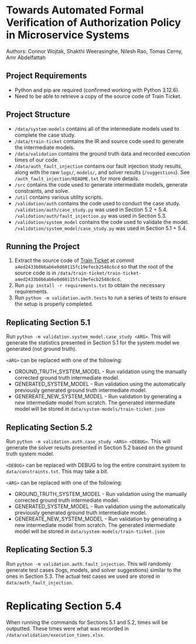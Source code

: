 # Towards Automated Formal Verification of Authorization Policy in Microservice Systems
Authors: Connor Wojtak, Shakthi Weerasinghe, Nilesh Rao, Tomas Cerny, Amr Abdelfattah

## Project Requirements
* Python and pip are required (confirmed working with Python 3.12.6).
* Need to be able to retrieve a copy of the source code of Train Ticket.

## Project Structure
- `/data/system-models` contains all of the intermediate models used to complete the case study.
- `/data/train-ticket` contains the IR and source code used to generate the intermediate models.
- `/data/validation` contains the ground truth data and recorded execution times of our code.
- `/data/auth_fault_injection` contains our fault injection study results, along with the raw `logs/`, `models/`, 
and solver results (`/suggestions`). See `/auth_fault_injection/README.txt` for more details.
- `/src` contains the code used to generate intermediate models, generate constraints, and solve.
- `/util` contains various utility scripts.
- `/validation/auth` contains the code used to conduct the case study. `/validation/auth/case_study.py` was used in Section 5.2 + 5.4. 
`/validation/auth/fault_injection.py` was used in Section 5.3.
- `/validation/system_model` contains the code used to validate the model. `/validation/system_model/case_study.py` was used in Section 5.1 + 5.4.

## Running the Project
1. Extract the source code of 
[Train Ticket](https://github.com/FudanSELab/train-ticket/tree/a4ed2433b0b6ab6e0d60115fc19efecb2548c6cd) at commit `a4ed2433b0b6ab6e0d60115fc19efecb2548c6cd`
so that the root of the source code is in `/data/train-ticket/train-ticket-a4ed2433b0b6ab6e0d60115fc19efecb2548c6cd`.
2. Run `pip install -r requirements.txt` to obtain the necessary requirements.
3. Run `python -m validation.auth.tests` to run a series of tests to ensure the setup is properly completed.

## Replicating Section 5.1
Run `python -m validation.system_model.case_study <ARG>`. This will generate the statistics presented in Section 5.1 for the system model we generated 
(not ground truth).

`<ARG>` can be replaced with one of the following:
- GROUND_TRUTH_SYSTEM_MODEL - Run validation using the manually corrected ground truth intermediate model.
- GENERATED_SYSTEM_MODEL - Run validation using the automatically previously generated ground truth intermediate model.
- GENEREATE_NEW_SYSTEM_MODEL - Run validation by generating a new intermediate model from scratch. The generated intermediate model will be stored in `data/system-models/train-ticket.json`

## Replicating Section 5.2
Run `python -m validation.auth.case_study <ARG> <DEBUG>`. This will generate the solver results presented in Section 5.2 based on the ground truth system model.

`<DEBUG>` can be replaced with DEBUG to log the entire constraint system to `data/constraints.txt`. This may take a bit.

`<ARG>` can be replaced with one of the following:
- GROUND_TRUTH_SYSTEM_MODEL - Run validation using the manually corrected ground truth intermediate model.
- GENERATED_SYSTEM_MODEL - Run validation using the automatically previously generated ground truth intermediate model.
- GENEREATE_NEW_SYSTEM_MODEL - Run validation by generating a new intermediate model from scratch. The generated intermediate model will be stored in `data/system-models/train-ticket.json`


## Replicating Section 5.3
Run `python -m validation.auth.fault_injection`. This will randomly generate test cases (logs, models, and solver suggestions) similar to the ones
in Section 5.3. The actual test cases we used are stored in `data/auth_fault_injection`.

# Replicating Section 5.4
When running the commands for Sections 5.1 and 5.2, times will be outputted.
These times were what was recorded in `/data/validation/execution_times.xlsx`.